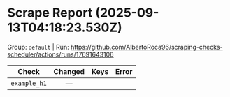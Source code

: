 # Scrape Report (2025-09-13T04:18:23.530Z)

Group: `default`  |  Run: https://github.com/AlbertoRoca96/scraping-checks-scheduler/actions/runs/17691643106

| Check | Changed | Keys | Error |
|---|:---:|:--|:--|
| `example_h1` | — |  |  |
